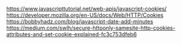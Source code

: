 https://www.javascripttutorial.net/web-apis/javascript-cookies/
https://developer.mozilla.org/en-US/docs/Web/HTTP/Cookies
https://bobbyhadz.com/blog/javascript-date-add-minutes
https://medium.com/swlh/secure-httponly-samesite-http-cookies-attributes-and-set-cookie-explained-fc3c753dfeb6